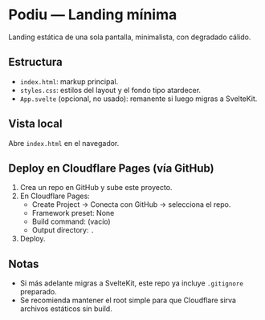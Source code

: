 # Podiu — Landing mínima

Landing estática de una sola pantalla, minimalista, con degradado cálido.

## Estructura
- `index.html`: markup principal.
- `styles.css`: estilos del layout y el fondo tipo atardecer.
- `App.svelte` (opcional, no usado): remanente si luego migras a SvelteKit.

## Vista local
Abre `index.html` en el navegador.

## Deploy en Cloudflare Pages (vía GitHub)
1. Crea un repo en GitHub y sube este proyecto.
2. En Cloudflare Pages:
   - Create Project → Conecta con GitHub → selecciona el repo.
   - Framework preset: None
   - Build command: (vacío)
   - Output directory: `.`
3. Deploy.

## Notas
- Si más adelante migras a SvelteKit, este repo ya incluye `.gitignore` preparado.
- Se recomienda mantener el root simple para que Cloudflare sirva archivos estáticos sin build.
